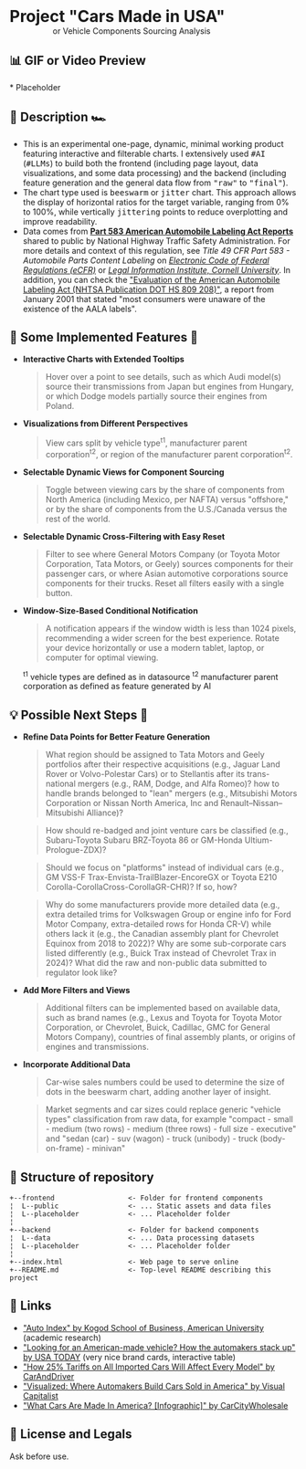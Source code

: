 <h1 style="margin:0 auto; "> Project "Cars Made in USA" </h1>
<span style="padding-left:15%; ">or Vehicle Components Sourcing Analysis</span>

<h2> 📊 GIF or Video Preview </h2>
  * Placeholder

<h2> 📖 ️Description 🏎 </h2>

  * This is an experimental one-page, dynamic, minimal working product featuring interactive and filterable charts. I extensively used <tt>#AI</tt> (<tt>#LLMs</tt>) to build both the frontend (including page layout, data visualizations, and some data processing) and the backend (including feature generation and the general data flow from <tt>"raw"</tt> to <tt>"final"</tt>).
  * The chart type used is <tt>beeswarm</tt> or <tt>jitter</tt> chart. This approach allows the display of horizontal ratios for the target variable, ranging from 0% to 100%, while vertically <tt>jittering</tt> points to reduce overplotting and improve readability.
  * Data comes from **[Part 583 American Automobile Labeling Act Reports](https://www.nhtsa.gov/part-583-american-automobile-labeling-act-reports)** shared to public by National Highway Traffic Safety Administration. For more details and context of this regulation, see _Title 49 CFR Part 583 - Automobile Parts Content Labeling_ on _[Electronic Code of Federal Regulations (eCFR)](https://www.ecfr.gov/current/title-49/subtitle-B/chapter-V/part-583)_ or _[Legal Information Institute, Cornell University](https://www.law.cornell.edu/cfr/text/49/part-583)_. In addition, you can check the ["Evaluation of the American Automobile Labeling Act (NHTSA Publication DOT HS 809 208)"](https://crashstats.nhtsa.dot.gov/Api/Public/ViewPublication/809208), a report from January 2001 that stated "most consumers were unaware of the existence of the AALA labels".

<h2> 📜 Some Implemented Features 🚙</h2>

  * **Interactive Charts with Extended Tooltips**
    > Hover over a point to see details, such as which Audi model(s) source their transmissions from Japan but engines from Hungary, or which Dodge models partially source their engines from Poland.

  * **Visualizations from Different Perspectives**
    > View cars split by vehicle type<sup>t1</sup>, manufacturer parent corporation<sup>t2</sup>, or region of the manufacturer parent corporation<sup>t2</sup>.

  * **Selectable Dynamic Views for Component Sourcing**
    > Toggle between viewing cars by the share of components from North America (including Mexico, per NAFTA) versus "offshore," or by the share of components from the U.S./Canada versus the rest of the world.

  * **Selectable Dynamic Cross-Filtering with Easy Reset**
    > Filter to see where General Motors Company (or Toyota Motor Corporation, Tata Motors, or Geely) sources components for their passenger cars, or where Asian automotive corporations source components for their trucks. Reset all filters easily with a single button.

  * **Window-Size-Based Conditional Notification**  
    > A notification appears if the window width is less than 1024 pixels, recommending a wider screen for the best experience. Rotate your device horizontally or use a modern tablet, laptop, or computer for optimal viewing.

    <sup>t1</sup> vehicle types are defined as in datasource
    <sup>t2</sup> manufacturer parent corporation as defined as feature generated by AI

<h2> 💡 Possible Next Steps 🚗</h2>

  * **Refine Data Points for Better Feature Generation**  
    > What region should be assigned to Tata Motors and Geely portfolios after their respective acquisitions (e.g., Jaguar Land Rover or Volvo-Polestar Cars) or to Stellantis after its trans-national mergers (e.g., RAM, Dodge, and Alfa Romeo)? how to handle brands belonged to "lean" mergers (e.g., Mitsubishi Motors Corporation or Nissan North America, Inc and Renault–Nissan–Mitsubishi Alliance)?

    > How should re-badged and joint venture cars be classified (e.g., Subaru-Toyota Subaru BRZ-Toyota 86 or GM-Honda Ultium-Prologue-ZDX)?  

    > Should we focus on "platforms" instead of individual cars (e.g., GM VSS-F Trax-Envista-TrailBlazer-EncoreGX or Toyota E210 Corolla-CorollaCross-CorollaGR-CHR)? If so, how?  

    > Why do some manufacturers provide more detailed data (e.g., extra detailed trims for Volkswagen Group or engine info for Ford Motor Company, extra-detailed rows for Honda CR-V) while others lack it (e.g., the Canadian assembly plant for Chevrolet Equinox from 2018 to 2022)? Why are some sub-corporate cars listed differently (e.g., Buick Trax instead of Chevrolet Trax in 2024)? What did the raw and non-public data submitted to regulator look like?

  * **Add More Filters and Views**  
    > Additional filters can be implemented based on available data, such as brand names (e.g., Lexus and Toyota for Toyota Motor Corporation, or Chevrolet, Buick, Cadillac, GMC for General Motors Company), countries of final assembly plants, or origins of engines and transmissions.

  * **Incorporate Additional Data**  
    > Car-wise sales numbers could be used to determine the size of dots in the beeswarm chart, adding another layer of insight.

    > Market segments and car sizes could replace generic "vehicle types" classification from raw data, for example "compact - small - medium (two rows) - medium (three rows) - full size - executive" and "sedan (car) - suv (wagon) - truck (unibody) - truck (body-on-frame) - minivan"

<h2> 📁 Structure of repository </h2>

  ```
  +--frontend                  <- Folder for frontend components
  ¦  L--public                 <- ... Static assets and data files
  ¦  L--placeholder            <- ... Placeholder folder
  ¦  
  +--backend                   <- Folder for backend components
  ¦  L--data                   <- ... Data processing datasets
  ¦  L--placeholder            <- ... Placeholder folder
  ¦
  +--index.html                <- Web page to serve online
  +--README.md                 <- Top-level README describing this project
  ```

<h2> 📌 Links </h2>

  * ["Auto Index" by Kogod School of Business, American University](https://kogod.american.edu/autoindex) (academic research)
  * ["Looking for an American-made vehicle? How the automakers stack up" by USA TODAY](https://www.usatoday.com/story/graphics/2025/04/05/which-cars-vehicles-made-in-america/82758650007/) (very nice brand cards, interactive table)
  * ["How 25% Tariffs on All Imported Cars Will Affect Every Model" by CarAndDriver](https://www.caranddriver.com/news/a64308066/list-of-how-tariffs-will-affect-every-car/)
  * ["Visualized: Where Automakers Build Cars Sold in America" by Visual Capitalist](https://www.visualcapitalist.com/visualized-where-automakers-build-cars-sold-in-america)
  * ["What Cars Are Made In America? \[Infographic\]" by CarCityWholesale](https://www.carcitywholesale.com/what-cars-are-made-in-america.htm)

<h2> 🐉 License and Legals </h2>

  Ask before use.
